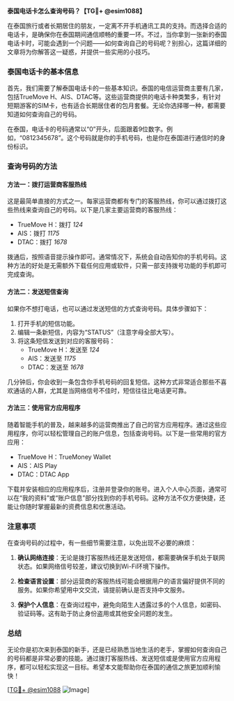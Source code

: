 **泰国电话卡怎么查询号码？【TG💪+ @esim1088】**

在泰国旅行或者长期居住的朋友，一定离不开手机通讯工具的支持。而选择合适的电话卡，是确保你在泰国期间通信顺畅的重要一环。不过，当你拿到一张新的泰国电话卡时，可能会遇到一个问题——如何查询自己的号码呢？别担心，这篇详细的文章将为你解答这一疑惑，并提供一些实用的小技巧。

### 泰国电话卡的基本信息

首先，我们需要了解泰国电话卡的一些基本知识。泰国的电信运营商主要有几家，包括TrueMove H、AIS、DTAC等。这些运营商提供的电话卡种类繁多，有针对短期游客的SIM卡，也有适合长期居住者的包月套餐。无论你选择哪一种，都需要知道如何查询自己的号码。

在泰国，电话卡的号码通常以“0”开头，后面跟着9位数字。例如，“0812345678”。这个号码就是你的手机号码，也是你在泰国进行通信时的身份标识。

### 查询号码的方法

#### 方法一：拨打运营商客服热线

这是最简单直接的方式之一。每家运营商都有专门的客服热线，你可以通过拨打这些热线来查询自己的号码。以下是几家主要运营商的客服热线：

- TrueMove H：拨打 *124*
- AIS：拨打 *1175*
- DTAC：拨打 *1678*

拨通后，按照语音提示操作即可。通常情况下，系统会自动告知你的手机号码。这种方法的好处是无需额外下载任何应用或软件，只需一部支持拨号功能的手机即可完成查询。

#### 方法二：发送短信查询

如果你不想打电话，也可以通过发送短信的方式查询号码。具体步骤如下：

1. 打开手机的短信功能。
2. 编辑一条新短信，内容为“STATUS”（注意字母全部大写）。
3. 将这条短信发送到对应的客服号码：
   - TrueMove H：发送至 *124*
   - AIS：发送至 *1175*
   - DTAC：发送至 *1678*

几分钟后，你会收到一条包含你手机号码的回复短信。这种方式非常适合那些不喜欢通话的人群，尤其是当网络信号不佳时，短信往往比电话更可靠。

#### 方法三：使用官方应用程序

随着智能手机的普及，越来越多的运营商推出了自己的官方应用程序。通过这些应用程序，你可以轻松管理自己的账户信息，包括查询号码。以下是一些常用的官方应用：

- TrueMove H：TrueMoney Wallet
- AIS：AIS Play
- DTAC：DTAC App

下载并安装相应的应用程序后，注册并登录你的账号。进入个人中心页面，通常可以在“我的资料”或“账户信息”部分找到你的手机号码。这种方法不仅方便快捷，还能让你随时掌握最新的资费信息和优惠活动。

### 注意事项

在查询号码的过程中，有一些细节需要注意，以免出现不必要的麻烦：

1. **确认网络连接**：无论是拨打客服热线还是发送短信，都需要确保手机处于联网状态。如果网络信号较差，建议切换到Wi-Fi环境下操作。
   
2. **检查语言设置**：部分运营商的客服热线可能会根据用户的语言偏好提供不同的服务。如果你希望用中文交流，请提前确认是否支持中文服务。

3. **保护个人信息**：在查询过程中，避免向陌生人透露过多的个人信息，如密码、验证码等。这有助于防止身份盗用或其他安全问题的发生。

### 总结

无论你是初次来到泰国的新手，还是已经熟悉当地生活的老手，掌握如何查询自己的号码都是非常必要的技能。通过拨打客服热线、发送短信或是使用官方应用程序，都可以轻松实现这一目标。希望本文能帮助你在泰国的通信之旅更加顺利愉快！

[[TG💪+ @esim1088](https://t.me/s/esim1088) ![Image](https://i.postimg.cc/4NQfJmqS/Snipaste-2025-05-13-00-14-12.png)]